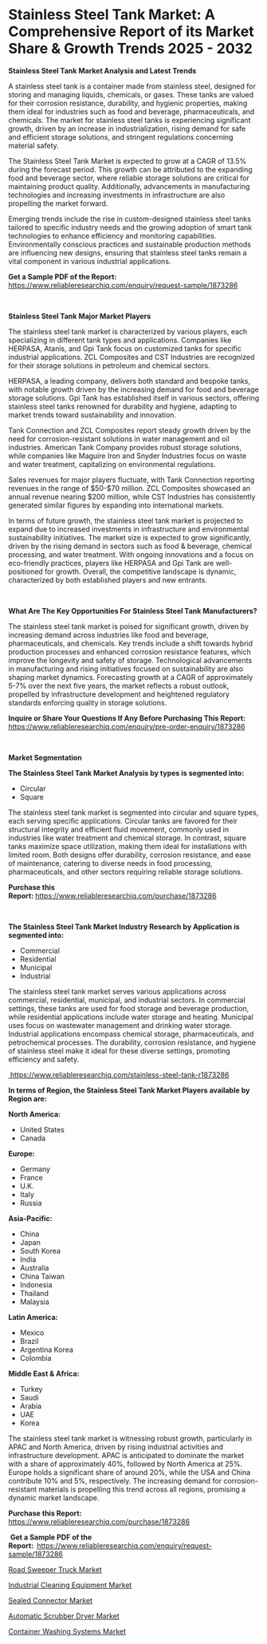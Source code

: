 <p><h1>Stainless Steel Tank Market: A Comprehensive Report of its Market Share & Growth Trends 2025 - 2032</h1></p><p><strong>Stainless Steel Tank Market Analysis and Latest Trends</strong></p>
<p><p>A stainless steel tank is a container made from stainless steel, designed for storing and managing liquids, chemicals, or gases. These tanks are valued for their corrosion resistance, durability, and hygienic properties, making them ideal for industries such as food and beverage, pharmaceuticals, and chemicals. The market for stainless steel tanks is experiencing significant growth, driven by an increase in industrialization, rising demand for safe and efficient storage solutions, and stringent regulations concerning material safety.</p><p>The Stainless Steel Tank Market is expected to grow at a CAGR of 13.5% during the forecast period. This growth can be attributed to the expanding food and beverage sector, where reliable storage solutions are critical for maintaining product quality. Additionally, advancements in manufacturing technologies and increasing investments in infrastructure are also propelling the market forward. </p><p>Emerging trends include the rise in custom-designed stainless steel tanks tailored to specific industry needs and the growing adoption of smart tank technologies to enhance efficiency and monitoring capabilities. Environmentally conscious practices and sustainable production methods are influencing new designs, ensuring that stainless steel tanks remain a vital component in various industrial applications.</p></p>
<p><strong>Get a Sample PDF of the Report:&nbsp;</strong> <a href="https://www.reliableresearchiq.com/enquiry/request-sample/1873286?utm_campaign=1087&utm_medium=2&utm_source=Github&utm_content=ia&utm_term=08042025&utm_id=stainless-steel-tank">https://www.reliableresearchiq.com/enquiry/request-sample/1873286</a></p>
<p>&nbsp;</p>
<p><strong>Stainless Steel Tank Major Market Players</strong></p>
<p><p>The stainless steel tank market is characterized by various players, each specializing in different tank types and applications. Companies like HERPASA, Atanis, and Gpi Tank focus on customized tanks for specific industrial applications. ZCL Composites and CST Industries are recognized for their storage solutions in petroleum and chemical sectors.</p><p>HERPASA, a leading company, delivers both standard and bespoke tanks, with notable growth driven by the increasing demand for food and beverage storage solutions. Gpi Tank has established itself in various sectors, offering stainless steel tanks renowned for durability and hygiene, adapting to market trends toward sustainability and innovation.</p><p>Tank Connection and ZCL Composites report steady growth driven by the need for corrosion-resistant solutions in water management and oil industries. American Tank Company provides robust storage solutions, while companies like Maguire Iron and Snyder Industries focus on waste and water treatment, capitalizing on environmental regulations.</p><p>Sales revenues for major players fluctuate, with Tank Connection reporting revenues in the range of $50-$70 million. ZCL Composites showcased an annual revenue nearing $200 million, while CST Industries has consistently generated similar figures by expanding into international markets.</p><p>In terms of future growth, the stainless steel tank market is projected to expand due to increased investments in infrastructure and environmental sustainability initiatives. The market size is expected to grow significantly, driven by the rising demand in sectors such as food & beverage, chemical processing, and water treatment. With ongoing innovations and a focus on eco-friendly practices, players like HERPASA and Gpi Tank are well-positioned for growth. Overall, the competitive landscape is dynamic, characterized by both established players and new entrants.</p></p>
<p>&nbsp;</p>
<p><strong>What Are The Key Opportunities For Stainless Steel Tank Manufacturers?</strong></p>
<p><p>The stainless steel tank market is poised for significant growth, driven by increasing demand across industries like food and beverage, pharmaceuticals, and chemicals. Key trends include a shift towards hybrid production processes and enhanced corrosion resistance features, which improve the longevity and safety of storage. Technological advancements in manufacturing and rising initiatives focused on sustainability are also shaping market dynamics. Forecasting growth at a CAGR of approximately 5-7% over the next five years, the market reflects a robust outlook, propelled by infrastructure development and heightened regulatory standards enforcing quality in storage solutions.</p></p>
<p><strong>Inquire or Share Your Questions If Any Before Purchasing This Report:</strong> <a href="https://www.reliableresearchiq.com/enquiry/pre-order-enquiry/1873286?utm_campaign=1087&utm_medium=2&utm_source=Github&utm_content=ia&utm_term=08042025&utm_id=stainless-steel-tank">https://www.reliableresearchiq.com/enquiry/pre-order-enquiry/1873286</a></p>
<p>&nbsp;</p>
<p><strong>Market Segmentation</strong></p>
<p><strong>The Stainless Steel Tank Market Analysis by types is segmented into:</strong></p>
<p><ul><li>Circular</li><li>Square</li></ul></p>
<p><p>The stainless steel tank market is segmented into circular and square types, each serving specific applications. Circular tanks are favored for their structural integrity and efficient fluid movement, commonly used in industries like water treatment and chemical storage. In contrast, square tanks maximize space utilization, making them ideal for installations with limited room. Both designs offer durability, corrosion resistance, and ease of maintenance, catering to diverse needs in food processing, pharmaceuticals, and other sectors requiring reliable storage solutions.</p></p>
<p><strong>Purchase this Report:&nbsp;</strong><a href="https://www.reliableresearchiq.com/purchase/1873286?utm_campaign=1087&utm_medium=2&utm_source=Github&utm_content=ia&utm_term=08042025&utm_id=stainless-steel-tank">https://www.reliableresearchiq.com/purchase/1873286</a></p>
<p>&nbsp;</p>
<p><strong>The Stainless Steel Tank Market Industry Research by Application is segmented into:</strong></p>
<p><ul><li>Commercial</li><li>Residential</li><li>Municipal</li><li>Industrial</li></ul></p>
<p><p>The stainless steel tank market serves various applications across commercial, residential, municipal, and industrial sectors. In commercial settings, these tanks are used for food storage and beverage production, while residential applications include water storage and heating. Municipal uses focus on wastewater management and drinking water storage. Industrial applications encompass chemical storage, pharmaceuticals, and petrochemical processes. The durability, corrosion resistance, and hygiene of stainless steel make it ideal for these diverse settings, promoting efficiency and safety.</p></p>
<p><a href="https://www.reliableresearchiq.com/stainless-steel-tank-r1873286?utm_campaign=1087&utm_medium=2&utm_source=Github&utm_content=ia&utm_term=08042025&utm_id=stainless-steel-tank">&nbsp;https://www.reliableresearchiq.com/stainless-steel-tank-r1873286</a></p>
<p><strong>In terms of Region, the Stainless Steel Tank Market Players available by Region are:</strong></p>
<p>
    <p> <strong> North America: </strong>
        <ul>
            <li>United States</li>
            <li>Canada</li>
        </ul>
        </p> 
    <p> <strong> Europe: </strong>
        <ul>
            <li>Germany</li>
            <li>France</li>
            <li>U.K.</li>
            <li>Italy</li>
            <li>Russia</li>
        </ul>
        </p> 
    <p> <strong> Asia-Pacific: </strong>
        <ul>
            <li>China</li>
            <li>Japan</li>
            <li>South Korea</li>
            <li>India</li>
            <li>Australia</li>
            <li>China Taiwan</li>
            <li>Indonesia</li>
            <li>Thailand</li>
            <li>Malaysia</li>
        </ul>
        </p> 
    <p> <strong> Latin America: </strong>
        <ul>
            <li>Mexico</li>
            <li>Brazil</li>
            <li>Argentina Korea</li>
            <li>Colombia</li>
        </ul>
        </p> 
    <p> <strong> Middle East & Africa: </strong>
        <ul>
            <li>Turkey</li>
            <li>Saudi</li>
            <li>Arabia</li>
            <li>UAE</li>
            <li>Korea</li>
        </ul>
    </p>
    </p>
<p><p>The stainless steel tank market is witnessing robust growth, particularly in APAC and North America, driven by rising industrial activities and infrastructure development. APAC is anticipated to dominate the market with a share of approximately 40%, followed by North America at 25%. Europe holds a significant share of around 20%, while the USA and China contribute 10% and 5%, respectively. The increasing demand for corrosion-resistant materials is propelling this trend across all regions, promising a dynamic market landscape.</p></p>
<p><strong>Purchase this Report: </strong><a href="https://www.reliableresearchiq.com/purchase/1873286?utm_campaign=1087&utm_medium=2&utm_source=Github&utm_content=ia&utm_term=08042025&utm_id=stainless-steel-tank">https://www.reliableresearchiq.com/purchase/1873286</a></p>
<p>&nbsp;<strong>Get a Sample PDF of the Report:&nbsp;&nbsp;</strong><a href="https://www.reliableresearchiq.com/enquiry/request-sample/1873286?utm_campaign=1087&utm_medium=2&utm_source=Github&utm_content=ia&utm_term=08042025&utm_id=stainless-steel-tank">https://www.reliableresearchiq.com/enquiry/request-sample/1873286</a></p>
<p><strong></strong></p>
<p><p><a href="https://github.com/bibzmuiko/Market-Research-Report-List-1/blob/main/road-sweeper-truck-market.md?utm_campaign=1087&utm_medium=2&utm_source=Github&utm_content=ia&utm_term=08042025&utm_id=stainless-steel-tank">Road Sweeper Truck Market</a></p><p><a href="https://github.com/kumadenthela/Market-Research-Report-List-1/blob/main/industrial-cleaning-equipment-market.md?utm_campaign=1087&utm_medium=2&utm_source=Github&utm_content=ia&utm_term=08042025&utm_id=stainless-steel-tank">Industrial Cleaning Equipment Market</a></p><p><a href="https://github.com/linnuripat/Market-Research-Report-List-1/blob/main/sealed-connector-market.md?utm_campaign=1087&utm_medium=2&utm_source=Github&utm_content=ia&utm_term=08042025&utm_id=stainless-steel-tank">Sealed Connector Market</a></p><p><a href="https://github.com/ikokwuihepa/Market-Research-Report-List-1/blob/main/automatic-scrubber-dryer-market.md?utm_campaign=1087&utm_medium=2&utm_source=Github&utm_content=ia&utm_term=08042025&utm_id=stainless-steel-tank">Automatic Scrubber Dryer Market</a></p><p><a href="https://github.com/larotnanonhx/Market-Research-Report-List-1/blob/main/container-washing-systems-market.md?utm_campaign=1087&utm_medium=2&utm_source=Github&utm_content=ia&utm_term=08042025&utm_id=stainless-steel-tank">Container Washing Systems Market</a></p></p>